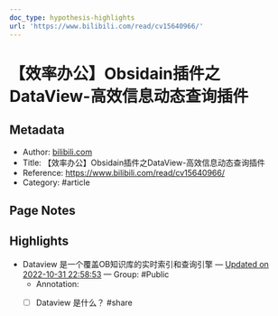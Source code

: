 ```yaml
---
doc_type: hypothesis-highlights
url: 'https://www.bilibili.com/read/cv15640966/'
---
```


# 【效率办公】Obsidain插件之DataView-高效信息动态查询插件

## Metadata
- Author: [bilibili.com]()
- Title: 【效率办公】Obsidain插件之DataView-高效信息动态查询插件
- Reference: https://www.bilibili.com/read/cv15640966/
- Category: #article

## Page Notes
## Highlights
- Dataview 是一个覆盖OB知识库的实时索引和查询引擎 — [Updated on 2022-10-31 22:58:53](https://hyp.is/ATm1ClksEe29jTMOnroAFQ/www.bilibili.com/read/cv15640966/) — Group: #Public
    - Annotation: 
    - [ ] Dataview 是什么？ #share


